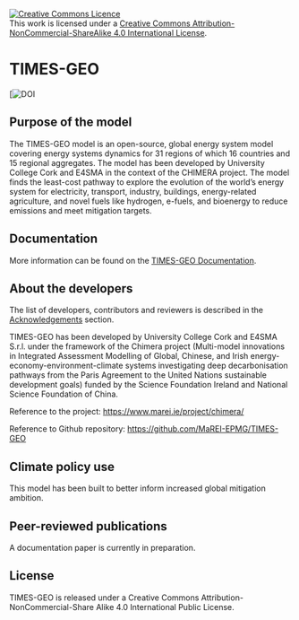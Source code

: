 
<a rel="license" href="http://creativecommons.org/licenses/by-nc-sa/4.0/"><img alt="Creative Commons Licence" style="border-width:0" src="https://i.creativecommons.org/l/by-nc-sa/4.0/88x31.png" /></a><br />This work is licensed under a <a rel="license" href="http://creativecommons.org/licenses/by-nc-sa/4.0/">Creative Commons Attribution-NonCommercial-ShareAlike 4.0 International License</a>.

# TIMES-GEO

[![DOI](https://doi.org/10.5281/zenodo.14999070)

## Purpose of the model
The TIMES-GEO model is an open-source, global energy system model covering energy systems dynamics for 31 regions of which 16 countries and 15 regional aggregates. The model has been developed by University College Cork and E4SMA in the context of the CHIMERA project. The model finds the least-cost pathway to explore the evolution of the world’s energy system for electricity, transport, industry, buildings, energy-related agriculture, and novel fuels like hydrogen, e-fuels, and bioenergy to reduce emissions and meet mitigation targets.

## Documentation
More information can be found on the [TIMES-GEO Documentation]([url](https://www.i2am-paris.eu/detailed_model_doc/times-geo)).

## About the developers
The list of developers, contributors and reviewers is described in the [Acknowledgements](/ACKNOWLEDGEMENT.md) section. 

TIMES-GEO has been developed by University College Cork and E4SMA S.r.l. under the framework of the Chimera project (Multi-model innovations in Integrated Assessment Modelling of Global, Chinese, and Irish energy-economy-environment-climate systems investigating deep decarbonisation pathways from the Paris Agreement to the United Nations sustainable development goals) funded by the Science Foundation Ireland and National Science Foundation of China. 

Reference to the project: https://www.marei.ie/project/chimera/ 

Reference to Github repository: https://github.com/MaREI-EPMG/TIMES-GEO

## Climate policy use
This model has been built to better inform increased global mitigation ambition.

## Peer-reviewed publications
A documentation paper is currently in preparation.

## License
TIMES-GEO is released under a Creative Commons Attribution-NonCommercial-Share Alike 4.0 International Public License.
